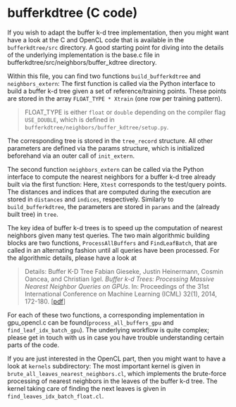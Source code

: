 bufferkdtree (C code)
=====================

If you wish to adapt the buffer k-d tree implementation, then you might want have a look at the C and OpenCL code that is available in the `bufferkdtree/src` directory. A good starting point for diving into the details of the underlying implementation is the base.c file in bufferkdtree/src/neighbors/buffer_kdtree directory. 

Within this file, you can find two functions `build_bufferkdtree` and `neighbors_extern`: The first function is called via the Python interface to build a buffer k-d tree given a set of reference/training points. These points are stored in the array `FLOAT_TYPE * Xtrain` (one row per training pattern).

>   FLOAT_TYPE is either `float` or `double` depending on the compiler flag `USE_DOUBLE`, which is defined in `bufferkdtree/neighbors/buffer_kdtree/setup.py`.

The corresponding tree is stored in the `tree_record` structure. All other parameters are defined via the params structure, which is initialized beforehand via an outer call of `init_extern`.

The second function `neighbors_extern` can be called via the Python interface to compute the nearest neighbors for a buffer k-d tree already built via the first function: Here, `Xtest` corresponds to the test/query points. The distances and indices that are computed during the execution are stored in `distances` and `indices`, respectively. Similarly to `build_bufferkdtree`, the parameters are stored in `params` and the (already built tree) in `tree`.

The key idea of buffer k-d trees is to speed up the computation of nearest neighbors given many test queries. The two main algorithmic building blocks are two functions, `ProcessAllBuffers` and `FindLeafBatch`, that are called in an alternating fashion until all queries have been processed. For the algorithmic details, please have a look at 

> Details: Buffer K-D Tree 
> Fabian Gieseke, Justin Heinermann, Cosmin Oancea, and Christian Igel. *Buffer k-d Trees: Processing Massive Nearest Neighbor Queries on GPUs*. In: Proceedings of the 31st International Conference on Machine Learning (ICML) 32(1), 2014, 172-180. [[pdf](http://jmlr.org/proceedings/papers/v32/gieseke14.pdf)]

For each of these two functions, a corresponding implementation in gpu_opencl.c can be found(`process_all_buffers_gpu` and `find_leaf_idx_batch_gpu`). The underlying workflow is quite complex; please get in touch with us in case you have trouble understanding certain parts of the code. 

If you are just interested in the OpenCL part, then you might want to have a look at `kernels` subdirectory: The most important kernel is given in `brute_all_leaves_nearest_neighbors.cl`, which implements the brute-force processing of nearest neighbors in the leaves of the buffer k-d tree. The kernel taking care of finding the next leaves is given in `find_leaves_idx_batch_float.cl`.




